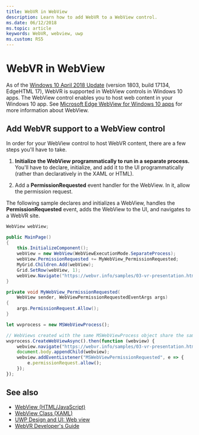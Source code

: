 ```yaml
---
title: WebVR in WebView
description: Learn how to add WebVR to a WebView control.
ms.date: 06/12/2018
ms.topic: article
keywords: WebVR, webview, uwp
ms.custom: RS5
---
```


# WebVR in WebView

As of the [Windows 10 April 2018 Update](https://blogs.windows.com/windowsexperience/2018/04/27/make-the-most-of-your-time-with-the-new-windows-10-update/) (version 1803, build 17134, EdgeHTML 17), WebVR is supported in WebView controls in Windows 10 apps. The WebView control enables you to host web content in your Windows 10 app. See [Microsoft Edge WebView for Windows 10 apps](https://docs.microsoft.com/microsoft-edge/webview) for more information about WebView.

## Add WebVR support to a WebView control

In order for your WebView control to host WebVR content, there are a few steps you'll have to take.

1. **Initialize the WebView programmatically to run in a separate process.** You'll have to declare, initialize, and add it to the UI programmatically (rather than declaratively in the XAML or HTML).

2. Add a **PermissionRequested** event handler for the WebView. In it, allow the permission request.

The following sample declares and initializes a WebView, handles the **PermissionRequested** event, adds the WebView to the UI, and navigates to a WebVR site.

```csharp
WebView webView;

public MainPage()
{
    this.InitializeComponent();
    webView = new WebView(WebViewExecutionMode.SeparateProcess);
    webView.PermissionRequested += MyWebView_PermissionRequested;
    MyGrid.Children.Add(webView);
    Grid.SetRow(webView, 1);
    webView.Navigate("https://webvr.info/samples/03-vr-presentation.html");
}

private void MyWebView_PermissionRequested(
    WebView sender, WebViewPermissionRequestedEventArgs args)
{
    args.PermissionRequest.Allow();
}
```

```javascript
let wvprocess = new MSWebViewProcess();

// WebViews created with the same MSWebViewProcess object share the same process
wvprocess.CreateWebViewAsync().then(function (webview) {
    webview.navigate("https://webvr.info/samples/03-vr-presentation.html");
    document.body.appendChild(webview);
    webview.addEventListener("MSWebViewPermissionRequested", e => {
        e.permissionRequest.allow();
    });
});
```

## See also

* [WebView (HTML/JavaScript)](https://docs.microsoft.com/microsoft-edge/webview)
* [WebView Class (XAML)](https://docs.microsoft.com/uwp/api/windows.ui.xaml.controls.webview)
* [UWP Design and UI: Web view](https://docs.microsoft.com/windows/uwp/design/controls-and-patterns/web-view)
* [WebVR Developer's Guide](https://docs.microsoft.com/microsoft-edge/webvr/)
